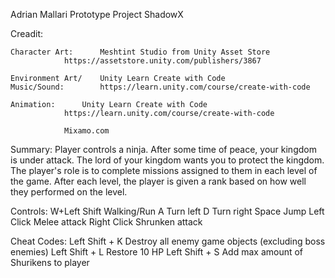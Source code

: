Adrian Mallari
Prototype Project ShadowX

Creadit:

	Character Art:		Meshtint Studio from Unity Asset Store
				https://assetstore.unity.com/publishers/3867

	Environment Art/	Unity Learn Create with Code
	Music/Sound:		https://learn.unity.com/course/create-with-code

	Animation:		Unity Learn Create with Code
				https://learn.unity.com/course/create-with-code

				Mixamo.com

Summary:
	Player controls a ninja. After some time of peace, your kingdom is under attack. 		The lord of your kingdom wants you to protect the kingdom.
	The player's role is to complete missions assigned to them in each level of the game.
	After each level, the player is given a rank based on how well they performed on the level.
			
Controls:
	W+Left Shift	Walking/Run
	A		Turn left
	D		Turn right
	Space		Jump
	Left Click	Melee attack
	Right Click	Shrunken attack

Cheat Codes:
	Left Shift + K	Destroy all enemy game objects (excluding boss enemies)
	Left Shift + L	Restore 10 HP
	Left Shift + S	Add max amount of Shurikens to player